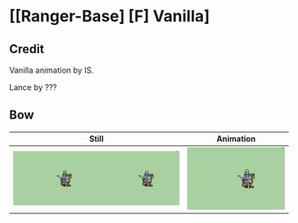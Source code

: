 # [\[Ranger-Base\] \[F\] Vanilla]

## Credit

Vanilla animation by IS.

Lance by ???

## Bow

| Still | Animation |
| :---: | :-------: |
| ![Bow still](./Bow_000.png) | ![Bow animation](./Bow.gif) |
